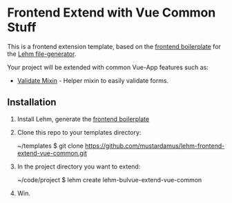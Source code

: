 # Frontend Extend with Vue Common Stuff

This is a frontend extension template, based on the
[frontend boilerplate](https://github.com/mustardamus/lehm-bulvue)
for the [Lehm file-generator](https://mustardamus.github.io/lehm/).

Your project will be extended with common Vue-App features such as:

- [Validate Mixin](docs/validate-mixin.md) - Helper mixin to easily validate
  forms.

## Installation

1. Install Lehm, generate the [frontend boilerplate](https://github.com/mustardamus/lehm-bulvue)
2. Clone this repo to your templates directory:

    ~/templates $ git clone https://github.com/mustardamus/lehm-frontend-extend-vue-common.git

3. In the project directory you want to extend:

    ~/code/project $ lehm create lehm-bulvue-extend-vue-common

4. Win.
